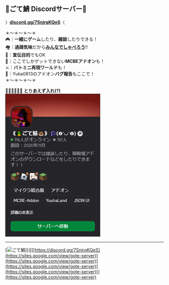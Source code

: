 ##  🌠ごて鯖 Discordサーバー🌠
〉**[discord.gg/7SnjrqKQeS](https://discord.gg/7SnjrqKQeS)**〈

＊～＊～＊～＊  
🎮｜**一緒にゲーム**したり、**雑談**したりできる！  
🏘️｜**過疎気味**だから<ins>**みんなでしゃべろう**</ins>!!  
📣｜**宣伝目的**でもOK  
🧩｜ここでしかゲットできない**MCBEアドオン**も！  
⚔️｜**バトミニ再現ワールド**も！  
💭｜Yuka0813のアドオン**バグ報告**もここで！  
＊～＊～＊～＊

🏡🏃‍♂️🏃‍♀️🏃 **とりあえず入れ(?)**  
[![ごて鯖Discord](https://raw.githubusercontent.com/GotembaYuka/GotembaYuka/refs/heads/main/goteserver.png)](https://discord.gg/7SnjrqKQeS)
***
[![ごて鯖](https://raw.githubusercontent.com/GotembaYuka/GotembaYuka/refs/heads/main/gote2.jpg[)][([[[[https://discord.gg/7SnjrqKQeS](https://sites.google.com/view/gote-server)](https://sites.google.com/view/gote-server)](https://sites.google.com/view/gote-server)](https://sites.google.com/view/gote-server))](https://sites.google.com/view/gote-server)
](https://sites.google.com/view/gote-server)
